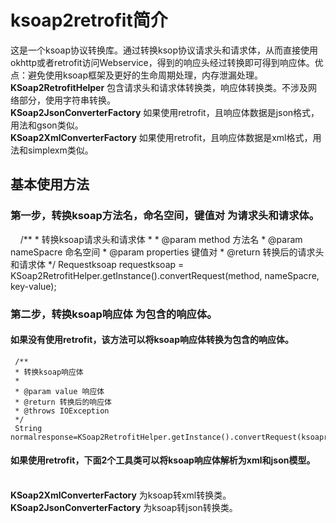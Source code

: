 # ksoap2retrofit简介
这是一个ksoap协议转换库。通过转换ksop协议请求头和请求体，从而直接使用okhttp或者retrofit访问Webservice，得到的响应头经过转换即可得到响应体。优点：避免使用ksoap框架及更好的生命周期处理，内存泄漏处理。
<br/> **KSoap2RetrofitHelper** 包含请求头和请求体转换类，响应体转换类。不涉及网络部分，使用字符串转换。
<br/> **KSoap2JsonConverterFactory** 如果使用retrofit，且响应体数据是json格式，用法和gson类似。
<br/> **KSoap2XmlConverterFactory** 如果使用retrofit，且响应体数据是xml格式，用法和simplexm类似。

## 基本使用方法
### 第一步，转换ksoap方法名，命名空间，键值对 为请求头和请求体。
     /**
     * 转换ksoap请求头和请求体
     *
     * @param method     方法名
     * @param nameSpacre 命名空间
     * @param properties 键值对
     * @return 转换后的请求头和请求体
     */
     Requestksoap requestksoap = KSoap2RetrofitHelper.getInstance().convertRequest(method, nameSpacre, key-value);
	 
### 第二步，转换ksoap响应体 为包含的响应体。
#### 如果没有使用retrofit，该方法可以将ksoap响应体转换为包含的响应体。
	 /**
     * 转换ksoap响应体
     *
     * @param value 响应体
     * @return 转换后的响应体
     * @throws IOException
     */
     String normalresponse=KSoap2RetrofitHelper.getInstance().convertRequest(ksoapresponse);
	 
#### 
#### 如果使用retrofit，下面2个工具类可以将ksoap响应体解析为xml和json模型。
<br/> **KSoap2XmlConverterFactory** 为ksoap转xml转换类。
<br/> **KSoap2JsonConverterFactory** 为ksoap转json转换类。



